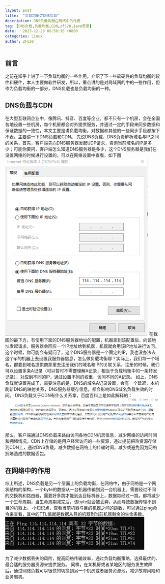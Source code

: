 ```yaml
---
layout: post
title:  "负载均衡之DNS负载"
description: DNS负载均衡在网络中的作用
tag: [DNS负载,负载均衡,CDN,zf520,java思录]
date:   2023-12-28 08:50:35 +0800
categories: Linux
author: ZF520
---
```


## 前言

之前在知乎上讲了一下负载均衡的一些作用，介绍了下一些软硬件的负载均衡的软件和硬件，本人主要做软件研发，所以，重点讲的是对局域网的中的一些作用，但作为负载均衡的一部分，DNS负载也是负载均衡的一种。

## DNS负载与CDN

在大型互联网企业中，像腾讯、抖音、百度等企业，都不只有一个机房，会在全国各地设置一些机房，每个机房都会对外提供服务，并通过一定的手段来同步数据和保证数据的一致性，本文主要是讲负载均衡，对数据和其他的一些同步手段都按下不表。主要讲一下DNS负载和CDN。
先说DNS负载，DNS负责解析域名与IP之间的关系，首先，客户端先向DNS服务器发起UDP请求，咨询当前域名的IP是多少；可能你要问，客户端怎么知道DNS服务器是多少，这个DNS服务器是我们在设置网络的时候进行设置的，可以在网络设置中查看，如下图
![img](img/network.png)
在截图的最下方，有使用下面的DNS服务器地址的配置，机器拿到该配置后，向该地址发起请求，服务器会回应一个IP地址给到机器，机器就会用该IP地址进行访问。
这个时候，你可能会有疑问了，这个DNS服务器是一个固定的IP，我也没办法去这个ip的机器上去设置我服务器信息，怎么做负载均衡哪？实际上，我们每一个域名，都要到域名提供商那里去注册我们的域名和IP的关联关系，注册的时候，我们可以设置多条A记录（可以暂时不需要理解A记录，相当于负载均衡中的一条转发记录），对应到不同的IP，通过设置不同的权重，访问不同的A记录。
如上，DNS负载就设置完成了，需要注意的是，DNS的域名A记录设置，会有一个延迟，本机刷新DNS的映射关系，DNS服务器缓存信息，都会影响DNS域名负载生效的时间。
DNS负载又于CDN有什么关系拿，百度百科上是如此解释的：
![img](img/cdn.png)
那么，客户端通过DNS负载来路由访问各地CDN机房信息，减少网络的访问时间和拥堵情况。CDN上存储的是用户经常访问的一些资源，通过提前把热资源存储到CDN上，通过DNS负载，减少数据在网络上的传输时间，减少或避免因为网络拥堵造成的数据丢包。

## 在网络中的作用

综上所述，DNS负载是另一个层面上的负载均衡，在网络中，由于网络是一个网状结构的架构，一个byte的数据从一台机器传输到另一台机器上，需要经过不同的交换机和路由器，需要好多跳才能到达目标机器上，数据每经过一跳，都将减少一个生命周期，当生命周期减完后，该byte就会被丢弃，从而导致数据传输不到目的机器上。
小知识点，查看当前机器与目的机器之间的跳数，可以通过ping命令来查看，其中的TTL值就是数据从目的机器到当前机器剩余的生命条数。
![img](img/ttl.png)

为了减少数据丢失的风险，提高网络传输效率，通过负载均衡策略，选择最优的、最合适的服务器资源来提供服务。
同样，在某机房或者某地区的服务发生故障后，通过网络负载可以很快的切换到另一个机房或者服务资源池，减少故障风险和业务宕机。